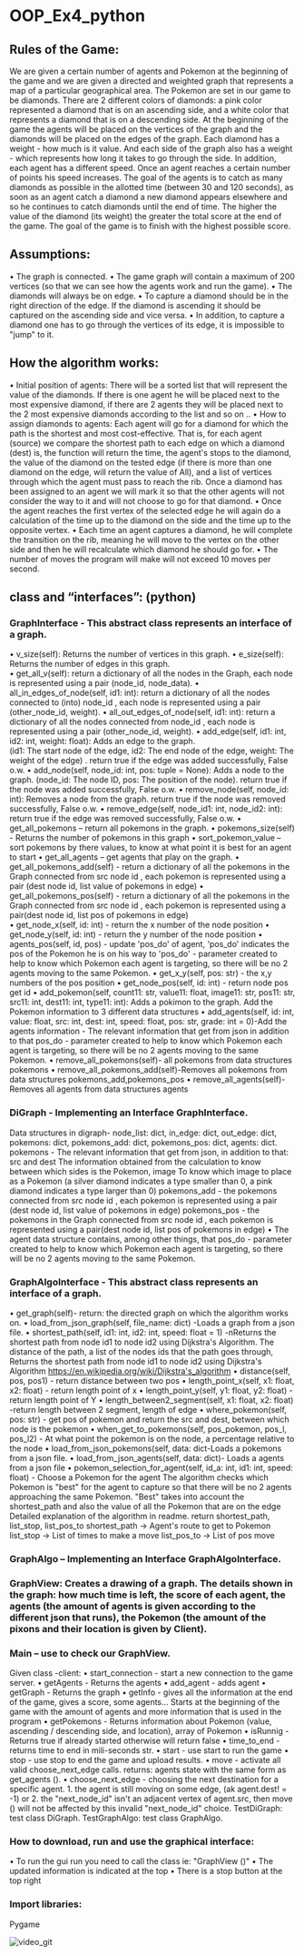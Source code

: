 # OOP_Ex4_python

## Rules of the Game:
We are given a certain number of agents and Pokemon at the beginning of the game and we are given a directed and weighted graph that represents a map of a particular geographical area.
The Pokemon are set in our game to be diamonds. There are 2 different colors of diamonds: a pink color represented a diamond that is on an ascending side, and a white color that represents a diamond that is on a descending side.
At the beginning of the game the agents will be placed on the vertices of the graph and the diamonds will be placed on the edges of the graph.
Each diamond has a weight - how much is it value.
And each side of the graph also has a weight - which represents how long it takes to go through the side.
In addition, each agent has a different speed. Once an agent reaches a certain number of points his speed increases.
The goal of the agents is to catch as many diamonds as possible in the allotted time (between 30 and 120 seconds), as soon as an agent catch a diamond a new diamond appears elsewhere and so he continues to catch diamonds until the end of time. The higher the value of the diamond (its weight) the greater the total score at the end of the game.
The goal of the game is to finish with the highest possible score.

## Assumptions:
•	The graph is connected.
•	The game graph will contain a maximum of 200 vertices (so that we can see how the agents work and run the game).
•	The diamonds will always be on edge.
•	To capture a diamond should be in the right direction of the edge. If the diamond is ascending it should be captured on the ascending side and vice versa.
•	In addition, to capture a diamond one has to go through the vertices of its edge, it is impossible to "jump" to it.


## How the algorithm works:
•	Initial position of agents: There will be a sorted list that will represent the value of the diamonds. If there is one agent he will be placed next to the most expensive diamond, if there are 2 agents they will be placed next to the 2 most expensive diamonds according to the list and so on ..
•	How to assign diamonds to agents: Each agent will go for a diamond for which the path is the shortest and most cost-effective. That is, for each agent (source) we compare the shortest path to each edge on which a diamond (dest) is, the function will return the time, the agent's stops to the diamond, the value of the diamond on the tested edge (if there is more than one diamond on the edge,  will return the value of All), and a list of vertices through which the agent must pass to reach the rib. Once a diamond has been assigned to an agent we will mark it so that the other agents will not consider the way to it and will not choose to go for that diamond.
•	Once the agent reaches the first vertex of the selected edge he will again do a calculation of the time up to the diamond on the side and the time up to the opposite vertex.
•	Each time an agent captures a diamond, he will complete the transition on the rib, meaning he will move to the vertex on the other side and then he will recalculate which diamond he should go for.
•	The number of moves the program will make will not exceed 10 moves per second.

## class and “interfaces”: (python)
### GraphInterface  - This abstract class represents an interface of a graph.
•	v_size(self): Returns the number of vertices in this graph.
•	e_size(self): Returns the number of edges in this graph.       
•	get_all_v(self):  return a dictionary of all the nodes in the Graph, each node is represented using a pair (node_id, node_data).
•	all_in_edges_of_node(self, id1: int): return a dictionary of all the nodes connected to (into) node_id , each node is represented using a pair (other_node_id, weight).
•	all_out_edges_of_node(self, id1: int): return a dictionary of all the nodes connected from node_id , each node is represented using a pair (other_node_id, weight).
•	add_edge(self, id1: int, id2: int, weight: float):  Adds an edge to the graph.   
(id1: The start node of the edge, id2: The end node of the edge, weight: The weight of the edge) . return true if the edge was added successfully, False o.w.
•	add_node(self,  node_id: int, pos: tuple = None):   Adds a node to the graph. (node_id: The node ID, pos: The position of the node). 
return true if the node was added successfully, False o.w.
•	remove_node(self, node_id: int):  Removes a node from the graph. return true if the node was removed successfully, False o.w.
•	remove_edge(self, node_id1: int, node_id2: int): return true if the edge was removed successfully, False o.w.
•	get_all_pokemons – return all pokemons in the graph.
•	pokemons_size(self) - Returns the number of pokemons in this graph
•	sort_pokemon_value – sort pokemons by there values, to know at what point it is best for an agent to start
•	get_all_agents – get agents that play on the graph.
•	get_all_pokemons_add(self) - return a dictionary of all the pokemons in the Graph connected from src node id , each pokemon is represented using a pair (dest node id, list value of pokemons in edge)
•	get_all_pokemons_pos(self) - return a dictionary of all the pokemons in the Graph connected from src node id , each pokemon is represented using a pair(dest node id, list pos of pokemons in edge)            
•	get_node_x(self, id: int) - return the x number of the node position 
•	get_node_y(self, id: int) - return the y number of the node position
•	agents_pos(self, id, pos) - update 'pos_do' of agent, 'pos_do' indicates the pos of the Pokemon he is on his way to 'pos_do' - parameter created to help to know which Pokemon each agent is targeting,  so there will be no 2 agents moving to the same Pokemon.
•	get_x_y(self, pos: str) - the x,y numbers of the pos position
•	get_node_pos(self, id: int) - return node pos get id
•	add_pokemon(self, count11: str, value11: float, image11: str, pos11: str, src11: int, dest11: int, type11: int):  Adds a pokimon to the graph.
Add the Pokemon information to 3 different data structures
•	add_agents(self, id: int, value: float, src: int, dest: int, speed: float, pos: str, grade: int = 0)-Add the agents information - The relevant information that get from json in addition to that pos_do -  parameter created to help to know which Pokemon each agent is targeting, so there will be no 2 agents moving to the same Pokemon.
•	remove_all_pokemons(self)-  all pokemons from data structures pokemons
•	remove_all_pokemons_add(self)-Removes all pokemons from data structures pokemons_add,pokemons_pos
•	 remove_all_agents(self)- Removes all agents from data structures agents

### DiGraph -  Implementing an Interface GraphInterface.
Data structures in digraph- node_list: dict, in_edge: dict, out_edge: dict, pokemons: dict, pokemons_add: dict, pokemons_pos: dict, agents: dict.
pokemons - The relevant information that get from json, in addition to that:
   src and dest The information obtained from the calculation to know between which sides is the Pokemon,
   image To know which image to place as a Pokemon (a silver diamond indicates a type smaller than 0, a pink diamond indicates a type larger than 0)
pokemons_add - the pokemons connected from src node id , each pokemon is represented using a pair (dest node id, list value of pokemons in edge)
pokemons_pos - the pokemons in the Graph connected from src node id , each pokemon is represented using a pair(dest node id, list pos of pokemons in edge)
•	The agent data structure contains, among other things, that pos_do -  parameter created to help to know which Pokemon each agent is targeting, so there will be no 2 agents moving to the same Pokemon.

### GraphAlgoInterface  - This abstract class represents an interface of a graph.
•	get_graph(self)-  return: the directed graph on which the algorithm works on.
•	load_from_json_graph(self, file_name: dict) -Loads a graph from a json file.
•	shortest_path(self, id1: int, id2: int, speed: float = 1) -nReturns the shortest path from node id1 to node id2 using Dijkstra's Algorithm. The distance of the path, a list of the nodes ids that the path goes through, Returns the shortest path from node id1 to node id2 using Dijkstra's Algorithm
        https://en.wikipedia.org/wiki/Dijkstra's_algorithm
•	distance(self, pos, pos1) - return distance between two pos
•	length_point_x(self, x1: float, x2: float) - return length point of x
•	length_point_y(self, y1: float, y2: float) - return length point of Y
•	length_between2_segment(self, x1: float, x2: float) -return length between 2 segment, length of edge
•	where_pokemon(self, pos: str) - get pos of pokemon and return the src and dest, between which node is the pokemon
•	when_get_to_pokemons(self, pos_pokemon, pos_l, pos_l2) - At what point the pokemon is on the node, a percentage relative to the node
•	load_from_json_pokemons(self, data: dict-Loads a pokemons from a json file.
•	load_from_json_agents(self, data: dict)- Loads a agents from a json file
•	pokemon_selection_for_agent(self, id_a: int, id1: int, speed: float) - Choose a Pokemon for the agent The algorithm checks which Pokemon is "best" for the agent to capture so that there will be no 2 agents approaching the same Pokemon. "Best" takes into account the shortest_path and also the value of all the Pokemon that are on the edge Detailed explanation of the algorithm in readme. return shortest_path, list_stop, list_pos_to
        shortest_path -> Agent's route to get to Pokemon
        list_stop -> List of times to make a move
        list_pos_to -> List of pos move
        

### GraphAlgo – Implementing an Interface GraphAlgoInterface.

### GraphView:  Creates a drawing of a graph. The details shown in the graph: how much time is left, the score of each agent, the agents (the amount of agents is given according to the different json that runs), the Pokemon (the amount of the pixons and their location is given by Client).

### Main – use to check our GraphView. 
Given class -client:
•	start_connection - start a new connection to the game server.
•	getAgents - Returns the agents
•	add_agent - adds agent
•	getGraph - Returns the graph
•	getInfo - gives all the information at the end of the game, gives a score, some agents… Starts at the beginning of the game with the amount of agents and more information that is used in the program
•	getPokemons - Returns information about Pokemon (value, ascending / descending side, and location), array of Pokemon
•	isRunnig - Returns true if already started otherwise will return false
•	time_to_end - returns time to end in mili-seconds str.
•	start - use start to run the game
•	stop - use stop to end the game and upload results.
•	move - activate all valid choose_next_edge calls. returns: agents state with the same form as get_agents ().
•	choose_next_edge - choosing the next destination for a specific agent. 1. the agent is still moving on some edge, (ak agent.dest! = -1) or 2. the "next_node_id" isn't an adjacent vertex of agent.src, then move () will not be affected by this invalid "next_node_id" choice. 
TestDiGraph: test class DiGraph.
TestGraphAlgo: test class GraphAlgo.


### How to download, run and use the graphical interface:
•	To run the gui run you need to call the class ie: "GraphView ()"
•	The updated information is indicated at the top
•	There is a stop button at the top right

### Import libraries:
Pygame


![video_git](https://user-images.githubusercontent.com/93534494/148702620-9a275f0b-0792-4b5d-b1ea-603198958bc6.gif)





